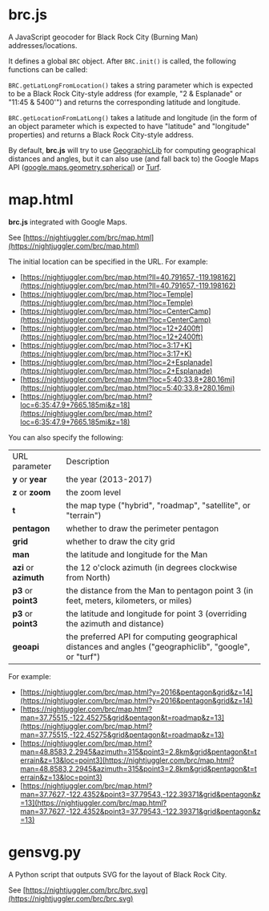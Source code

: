# brc.js

A JavaScript geocoder for Black Rock City (Burning Man) addresses/locations.

It defines a global `BRC` object.
After `BRC.init()` is called, the following functions can be called:

`BRC.getLatLongFromLocation()` takes a string parameter which is expected to be a Black Rock City-style address
(for example, "2 &amp; Esplanade" or "11:45 &amp; 5400'") and returns the corresponding latitude and longitude.

`BRC.getLocationFromLatLong()` takes a latitude and longitude
(in the form of an object parameter which is expected to have "latitude" and "longitude" properties)
and returns a Black Rock City-style address.

By default, **brc.js** will try to use [GeographicLib](https://geographiclib.sourceforge.io/html/js/index.html)
for computing geographical distances and angles,
but it can also use (and fall back to) the Google Maps API
([google.maps.geometry.spherical](https://developers.google.com/maps/documentation/javascript/reference#spherical))
or [Turf](http://turfjs.org/).

# map.html

**brc.js** integrated with Google Maps.

See [https://nightjuggler.com/brc/map.html](https://nightjuggler.com/brc/map.html)

The initial location can be specified in the URL. For example:

* [https://nightjuggler.com/brc/map.html?ll=40.791657,-119.198162](https://nightjuggler.com/brc/map.html?ll=40.791657,-119.198162)
* [https://nightjuggler.com/brc/map.html?loc=Temple](https://nightjuggler.com/brc/map.html?loc=Temple)
* [https://nightjuggler.com/brc/map.html?loc=CenterCamp](https://nightjuggler.com/brc/map.html?loc=CenterCamp)
* [https://nightjuggler.com/brc/map.html?loc=12+2400ft](https://nightjuggler.com/brc/map.html?loc=12+2400ft)
* [https://nightjuggler.com/brc/map.html?loc=3:17+K](https://nightjuggler.com/brc/map.html?loc=3:17+K)
* [https://nightjuggler.com/brc/map.html?loc=2+Esplanade](https://nightjuggler.com/brc/map.html?loc=2+Esplanade)
* [https://nightjuggler.com/brc/map.html?loc=5:40:33.8+280.16mi](https://nightjuggler.com/brc/map.html?loc=5:40:33.8+280.16mi)
* [https://nightjuggler.com/brc/map.html?loc=6:35:47.9+7665.185mi&z=18](https://nightjuggler.com/brc/map.html?loc=6:35:47.9+7665.185mi&z=18)

You can also specify the following:

<table>
<tr>
<td>URL parameter</td>
<td>Description</td>
</tr>
<tr>
<td><b>y</b> or <b>year</b></td>
<td>the year (2013-2017)</td>
</tr>
<tr>
<td><b>z</b> or <b>zoom</b></td>
<td>the zoom level</td>
</tr>
<tr>
<td><b>t</b></td>
<td>the map type ("hybrid", "roadmap", "satellite", or "terrain")</td>
</tr>
<tr>
<td><b>pentagon</b></td>
<td>whether to draw the perimeter pentagon</td>
</tr>
<tr>
<td><b>grid</b></td>
<td>whether to draw the city grid</td>
</tr>
<tr>
<td><b>man</b></td>
<td>the latitude and longitude for the Man</td>
</tr>
<tr>
<td><b>azi</b> or <b>azimuth</b></td>
<td>the 12 o'clock azimuth (in degrees clockwise from North)</td>
</tr>
<tr>
<td><b>p3</b> or <b>point3</b></td>
<td>the distance from the Man to pentagon point 3 (in feet, meters, kilometers, or miles)</td>
</tr>
<tr>
<td><b>p3</b> or <b>point3</b></td>
<td>the latitude and longitude for point 3 (overriding the azimuth and distance)</td>
</tr>
<tr>
<td><b>geoapi</b></td>
<td>the preferred API for computing geographical distances and angles ("geographiclib", "google", or "turf")</td>
</tr>
</table>

For example:

* [https://nightjuggler.com/brc/map.html?y=2016&pentagon&grid&z=14](https://nightjuggler.com/brc/map.html?y=2016&pentagon&grid&z=14)
* [https://nightjuggler.com/brc/map.html?man=37.75515,-122.45275&grid&pentagon&t=roadmap&z=13](https://nightjuggler.com/brc/map.html?man=37.75515,-122.45275&grid&pentagon&t=roadmap&z=13)
* [https://nightjuggler.com/brc/map.html?man=48.8583,2.2945&azimuth=315&point3=2.8km&grid&pentagon&t=terrain&z=13&loc=point3](https://nightjuggler.com/brc/map.html?man=48.8583,2.2945&azimuth=315&point3=2.8km&grid&pentagon&t=terrain&z=13&loc=point3)
* [https://nightjuggler.com/brc/map.html?man=37.7627,-122.4352&point3=37.79543,-122.39371&grid&pentagon&z=13](https://nightjuggler.com/brc/map.html?man=37.7627,-122.4352&point3=37.79543,-122.39371&grid&pentagon&z=13)

# gensvg.py

A Python script that outputs SVG for the layout of Black Rock City.

See [https://nightjuggler.com/brc/brc.svg](https://nightjuggler.com/brc/brc.svg)


